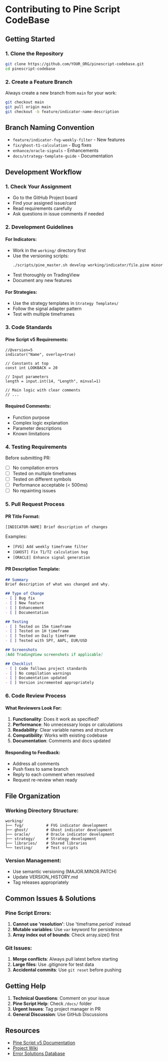 # Contributing to Pine Script CodeBase

## Getting Started

### 1. Clone the Repository
```bash
git clone https://github.com/YOUR_ORG/pinescript-codebase.git
cd pinescript-codebase
```

### 2. Create a Feature Branch
Always create a new branch from `main` for your work:
```bash
git checkout main
git pull origin main
git checkout -b feature/indicator-name-description
```

## Branch Naming Convention

- `feature/indicator-fvg-weekly-filter` - New features
- `fix/ghost-t1-calculation` - Bug fixes
- `enhance/oracle-signals` - Enhancements
- `docs/strategy-template-guide` - Documentation

## Development Workflow

### 1. Check Your Assignment
- Go to the GitHub Project board
- Find your assigned issue/card
- Read requirements carefully
- Ask questions in issue comments if needed

### 2. Development Guidelines

#### For Indicators:
- Work in the `working/` directory first
- Use the versioning scripts:
  ```bash
  ./scripts/pine_master.sh develop working/indicator/file.pine minor
  ```
- Test thoroughly on TradingView
- Document any new features

#### For Strategies:
- Use the strategy templates in `Strategy Templates/`
- Follow the signal adapter pattern
- Test with multiple timeframes

### 3. Code Standards

#### Pine Script v5 Requirements:
```pine
//@version=5
indicator("Name", overlay=true)

// Constants at top
const int LOOKBACK = 20

// Input parameters
length = input.int(14, "Length", minval=1)

// Main logic with clear comments
// ...
```

#### Required Comments:
- Function purpose
- Complex logic explanation
- Parameter descriptions
- Known limitations

### 4. Testing Requirements

Before submitting PR:
- [ ] No compilation errors
- [ ] Tested on multiple timeframes
- [ ] Tested on different symbols
- [ ] Performance acceptable (< 500ms)
- [ ] No repainting issues

### 5. Pull Request Process

#### PR Title Format:
```
[INDICATOR-NAME] Brief description of changes
```

Examples:
- `[FVG] Add weekly timeframe filter`
- `[GHOST] Fix T1/T2 calculation bug`
- `[ORACLE] Enhance signal generation`

#### PR Description Template:
```markdown
## Summary
Brief description of what was changed and why.

## Type of Change
- [ ] Bug fix
- [ ] New feature
- [ ] Enhancement
- [ ] Documentation

## Testing
- [ ] Tested on 15m timeframe
- [ ] Tested on 1H timeframe
- [ ] Tested on Daily timeframe
- [ ] Tested with SPY, AAPL, EUR/USD

## Screenshots
[Add TradingView screenshots if applicable]

## Checklist
- [ ] Code follows project standards
- [ ] No compilation warnings
- [ ] Documentation updated
- [ ] Version incremented appropriately
```

### 6. Code Review Process

#### What Reviewers Look For:
1. **Functionality**: Does it work as specified?
2. **Performance**: No unnecessary loops or calculations
3. **Readability**: Clear variable names and structure
4. **Compatibility**: Works with existing codebase
5. **Documentation**: Comments and docs updated

#### Responding to Feedback:
- Address all comments
- Push fixes to same branch
- Reply to each comment when resolved
- Request re-review when ready

## File Organization

### Working Directory Structure:
```
working/
├── fvg/          # FVG indicator development
├── ghost/        # Ghost indicator development
├── oracle/       # Oracle indicator development
├── strategy/     # Strategy development
├── libraries/    # Shared libraries
└── testing/      # Test scripts
```

### Version Management:
- Use semantic versioning (MAJOR.MINOR.PATCH)
- Update VERSION_HISTORY.md
- Tag releases appropriately

## Common Issues & Solutions

### Pine Script Errors:
1. **Cannot use 'resolution'**: Use 'timeframe.period' instead
2. **Mutable variables**: Use `var` keyword for persistence
3. **Array index out of bounds**: Check array.size() first

### Git Issues:
1. **Merge conflicts**: Always pull latest before starting
2. **Large files**: Use .gitignore for test data
3. **Accidental commits**: Use `git reset` before pushing

## Getting Help

1. **Technical Questions**: Comment on your issue
2. **Pine Script Help**: Check `/docs/` folder
3. **Urgent Issues**: Tag project manager in PR
4. **General Discussion**: Use GitHub Discussions

## Resources

- [Pine Script v5 Documentation](https://www.tradingview.com/pine-script-docs/en/v5/)
- [Project Wiki](https://github.com/YOUR_ORG/pinescript-codebase/wiki)
- [Error Solutions Database](/database/solutions/) 